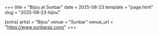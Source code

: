 +++
title = "Bijou at Sunbar"
date = 2025-08-23
template = "page.html"
slug = "2025-08-23-bijou"

[extra]
artist = "Bijou"
venue = "Sunbar"
venue_url = "https://www.sunbaraz.com/"
+++
